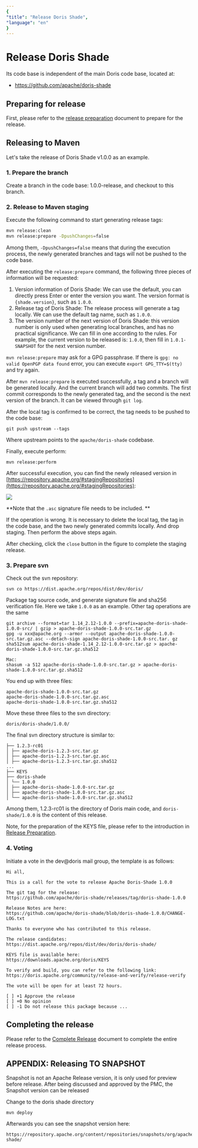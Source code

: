 ```yaml
---
{
"title": "Release Doris Shade",
"language": "en"
}
---
```


<!-- 
Licensed to the Apache Software Foundation (ASF) under one
or more contributor license agreements.  See the NOTICE file
distributed with this work for additional information
regarding copyright ownership.  The ASF licenses this file
to you under the Apache License, Version 2.0 (the
"License"); you may not use this file except in compliance
with the License.  You may obtain a copy of the License at

  http://www.apache.org/licenses/LICENSE-2.0

Unless required by applicable law or agreed to in writing,
software distributed under the License is distributed on an
"AS IS" BASIS, WITHOUT WARRANTIES OR CONDITIONS OF ANY
KIND, either express or implied.  See the License for the
specific language governing permissions and limitations
under the License.
-->

# Release Doris Shade

Its code base is independent of the main Doris code base, located at:

- https://github.com/apache/doris-shade

## Preparing for release

First, please refer to the [release preparation](./release-prepare.md) document to prepare for the release.

## Releasing to Maven

Let's take the release of Doris Shade v1.0.0 as an example.

### 1. Prepare the branch

Create a branch in the code base: 1.0.0-release, and checkout to this branch.

### 2. Release to Maven staging

Execute the following command to start generating release tags:

```bash
mvn release:clean
mvn release:prepare -DpushChanges=false
```

Among them, `-DpushChanges=false` means that during the execution process, the newly generated branches and tags will not be pushed to the code base.

After executing the `release:prepare` command, the following three pieces of information will be requested:

1. Version information of Doris Shade: We can use the default, you can directly press Enter or enter the version you want. The version format is `{shade.version}`, such as `1.0.0`.
2. Release tag of Doris Shade: The release process will generate a tag locally. We can use the default tag name, such as `1.0.0`.
3. The version number of the next version of Doris Shade: this version number is only used when generating local branches, and has no practical significance. We can fill in one according to the rules. For example, the current version to be released is: `1.0.0`, then fill in `1.0.1-SNAPSHOT` for the next version number.

`mvn release:prepare` may ask for a GPG passphrase. If there is `gpg: no valid OpenPGP data found` error, you can execute `export GPG_TTY=$(tty)` and try again.

After `mvn release:prepare` is executed successfully, a tag and a branch will be generated locally. And the current branch will add two commits. The first commit corresponds to the newly generated tag, and the second is the next version of the branch. It can be viewed through `git log`.

After the local tag is confirmed to be correct, the tag needs to be pushed to the code base:

`git push upstream --tags`

Where upstream points to the `apache/doris-shade` codebase.

Finally, execute perform:

```
mvn release:perform
```

After successful execution, you can find the newly released version in [https://repository.apache.org/#stagingRepositories](https://repository.apache.org/#stagingRepositories):

![](/images/staging-repositories.png)

**Note that the `.asc` signature file needs to be included. **

If the operation is wrong. It is necessary to delete the local tag, the tag in the code base, and the two newly generated commits locally. And drop staging. Then perform the above steps again.

After checking, click the `close` button in the figure to complete the staging release.

### 3. Prepare svn

Check out the svn repository:

```
svn co https://dist.apache.org/repos/dist/dev/doris/
```

Package tag source code, and generate signature file and sha256 verification file. Here we take `1.0.0` as an example. Other tag operations are the same

```
git archive --format=tar 1.14_2.12-1.0.0 --prefix=apache-doris-shade-1.0.0-src/ | gzip > apache-doris-shade-1.0.0-src.tar.gz
gpg -u xxx@apache.org --armor --output apache-doris-shade-1.0.0-src.tar.gz.asc --detach-sign apache-doris-shade-1.0.0-src.tar. gz
sha512sum apache-doris-shade-1.14_2.12-1.0.0-src.tar.gz > apache-doris-shade-1.0.0-src.tar.gz.sha512

Mac:
shasum -a 512 apache-doris-shade-1.0.0-src.tar.gz > apache-doris-shade-1.0.0-src.tar.gz.sha512
```

You end up with three files:

```
apache-doris-shade-1.0.0-src.tar.gz
apache-doris-shade-1.0.0-src.tar.gz.asc
apache-doris-shade-1.0.0-src.tar.gz.sha512
```

Move these three files to the svn directory:

```
doris/doris-shade/1.0.0/
```

The final svn directory structure is similar to:

```
├── 1.2.3-rc01
│ ├── apache-doris-1.2.3-src.tar.gz
│ ├── apache-doris-1.2.3-src.tar.gz.asc
│ ├── apache-doris-1.2.3-src.tar.gz.sha512
...
├── KEYS
├── doris-shade
│ └── 1.0.0
│ ├── apache-doris-shade-1.0.0-src.tar.gz
│ ├── apache-doris-shade-1.0.0-src.tar.gz.asc
│ └── apache-doris-shade-1.0.0-src.tar.gz.sha512
```

Among them, 1.2.3-rc01 is the directory of Doris main code, and `doris-shade/1.0.0` is the content of this release.

Note, for the preparation of the KEYS file, please refer to the introduction in [Release Preparation](./release-prepare.md).

### 4. Voting

Initiate a vote in the dev@doris mail group, the template is as follows:

```
Hi all,

This is a call for the vote to release Apache Doris-Shade 1.0.0

The git tag for the release:
https://github.com/apache/doris-shade/releases/tag/doris-shade-1.0.0

Release Notes are here:
https://github.com/apache/doris-shade/blob/doris-shade-1.0.0/CHANGE-LOG.txt

Thanks to everyone who has contributed to this release.

The release candidates:
https://dist.apache.org/repos/dist/dev/doris/doris-shade/

KEYS file is available here:
https://downloads.apache.org/doris/KEYS

To verify and build, you can refer to the following link:
https://doris.apache.org/community/release-and-verify/release-verify

The vote will be open for at least 72 hours.

[ ] +1 Approve the release
[ ] +0 No opinion
[ ] -1 Do not release this package because ...
```

## Completing the release

Please refer to the [Complete Release](./release-complete.md) document to complete the entire release process.

## APPENDIX: Releasing TO SNAPSHOT

Snapshot is not an Apache Release version, it is only used for preview before release. After being discussed and approved by the PMC, the Snapshot version can be released

Change to the doris shade directory

```
mvn deploy
```

Afterwards you can see the snapshot version here:

```
https://repository.apache.org/content/repositories/snapshots/org/apache/doris/doris-shade/
```
